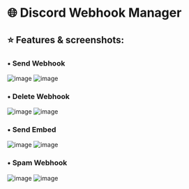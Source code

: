 # 🌐 Discord Webhook Manager
<h2>⭐ Features & screenshots:</h2>
<h3>• Send Webhook</h3>

![image](https://user-images.githubusercontent.com/80574029/204334939-10a35d59-01b2-4d66-8e90-7d0927bf17f6.png)
![image](https://user-images.githubusercontent.com/80574029/204335050-0952ad7c-81d0-44ed-b889-26b5844f52f0.png)

<h3>• Delete Webhook</h3>

![image](https://user-images.githubusercontent.com/80574029/204335273-617beb7e-f31e-4aac-92e8-69e85f2612fd.png)
![image](https://user-images.githubusercontent.com/80574029/204335298-84e5bed2-68cb-4e19-94f8-3a41deea717d.png)

<h3>• Send Embed</h3>

![image](https://user-images.githubusercontent.com/80574029/204335965-f98ccdf6-302a-4d5a-9b24-c627d3805c91.png)
![image](https://user-images.githubusercontent.com/80574029/204335985-8d431a83-42ef-4751-ba54-1b67913ee3d6.png)

<h3>• Spam Webhook</h3>

![image](https://user-images.githubusercontent.com/80574029/204336267-70d7b72c-8c5b-4abb-b8bd-509b10930998.png)
![image](https://user-images.githubusercontent.com/80574029/204336288-62059fc6-ef18-484e-ba64-829eeeb364e2.png)
